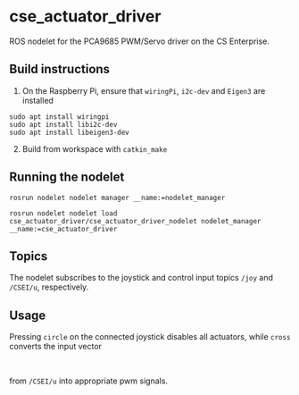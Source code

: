 # cse_actuator_driver
ROS nodelet for the PCA9685 PWM/Servo driver on the CS Enterprise.

## Build instructions
1. On the Raspberry Pi, ensure that `wiringPi`, `i2c-dev` and `Eigen3` are installed
```
sudo apt install wiringpi
sudo apt install libi2c-dev
sudo apt install libeigen3-dev
```

2. Build from workspace with ``catkin_make``


## Running the nodelet
```
rosrun nodelet nodelet manager __name:=nodelet_manager

rosrun nodelet nodelet load cse_actuator_driver/cse_actuator_driver_nodelet nodelet_manager __name:=cse_actuator_driver
```

## Topics
The nodelet subscribes to the joystick and control input topics `/joy` and `/CSEI/u`, respectively.

## Usage
 Pressing `circle` on the connected joystick disables all actuators, while `cross` converts the input vector
<p align="center"><img src="https://rawgit.com/NTNU-MCS/CS_EnterpriseI_archive/None/svgs/a3799cd070aa26e27e4a1d5102ae0e16.svg?invert_in_darkmode" align=middle width=279.25493969999997pt height=16.438356pt/></p>

from `/CSEI/u` into appropriate pwm signals.